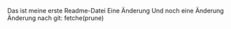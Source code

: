 Das ist meine erste Readme-Datei
Eine Änderung
Und noch eine Änderung
Änderung nach git: fetche(prune)
